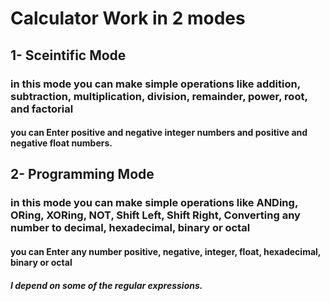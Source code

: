 # Calculator Work in 2 modes
## 1- Sceintific Mode 
### in this mode you can make simple operations like addition, subtraction, multiplication, division, remainder, power, root, and factorial
#### you can Enter positive and negative integer numbers and positive and negative float numbers.

## 2- Programming Mode
### in this mode you can make simple operations like ANDing, ORing, XORing, NOT, Shift Left, Shift Right, Converting any number to decimal, hexadecimal, binary or octal
#### you can  Enter any number positive, negative, integer, float, hexadecimal, binary or octal
##### I depend on some of the regular expressions.
